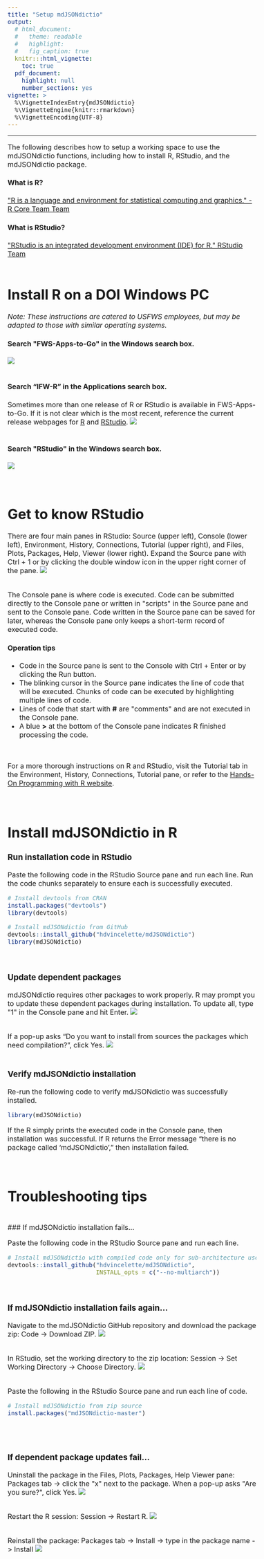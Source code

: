 ```yaml
---
title: "Setup mdJSONdictio"
output: 
  # html_document:
  #   theme: readable
  #   highlight:
  #   fig_caption: true
  knitr:::html_vignette:
    toc: true
  pdf_document:
    highlight: null
    number_sections: yes
vignette: >
  %\VignetteIndexEntry{mdJSONdictio}
  %\VignetteEngine{knitr::rmarkdown}
  %\VignetteEncoding{UTF-8}
---
```

<style type="text/css">
  body{
  font-size: 12pt;
}
</style>
---





The following describes how to setup a working space to use the mdJSONdictio functions, including how to install R, RStudio, and the mdJSONdictio package.
<br />

#### What is R?

["R is a language and environment for statistical computing and graphics." - R Core Team Team](https://www.r-project.org/about.html)
<br />

#### What is RStudio? 

["RStudio is an integrated development environment (IDE) for R." RStudio Team](https://www.rstudio.com/products/rstudio/)
<br />
<br />

# Install R on a DOI Windows PC

*Note: These instructions are catered to USFWS employees, but may be adapted to those with similar operating systems.*

#### Search "FWS-Apps-to-Go" in the Windows search box.
![](https://github.com/hdvincelette/mdJSONdictio/raw/master/man/figures/FWS_Apps_Search.png)
<br />
<br />

#### Search “IFW-R” in the Applications search box. 
Sometimes more than one release of R or RStudio is available in FWS-Apps-to-Go. If it is not clear which is the most recent, reference the current release webpages for [R](https://cran.r-project.org/bin/windows/base/) and [RStudio](https://www.rstudio.com/products/rstudio/download/).
![](https://github.com/hdvincelette/mdJSONdictio/raw/master/man/figures/Install_R.png)
<br />
<br />

#### Search "RStudio" in the Windows search box.
![](https://github.com/hdvincelette/mdJSONdictio/raw/master/man/figures/RStudio_Search.png)
<br />
<br />
<br />

# Get to know RStudio

There are four main panes in RStudio: Source (upper left), Console (lower left), Environment, History, Connections, Tutorial (upper right), and Files, Plots, Packages, Help, Viewer (lower right). Expand the Source pane with Ctrl + 1 or by clicking the double window icon in the upper right corner of the pane.
![](https://github.com/hdvincelette/mdJSONdictio/raw/master/man/figures/RStudio_Open.png)
<br />
<br />

The Console pane is where code is executed. Code can be submitted directly to the Console pane or written in "scripts" in the Source pane and sent to the Console pane. Code written in the Source pane can be saved for later, whereas the Console pane only keeps a short-term record of executed code. 
<br />

#### Operation tips

* Code in the Source pane is sent to the Console with Ctrl + Enter or by clicking the Run button.
* The blinking cursor in the Source pane indicates the line of code that will be executed. Chunks of code can be executed by highlighting multiple lines of code.
* Lines of code that start with **#** are "comments" and are not executed in the Console pane.
* A blue **>** at the bottom of the Console pane indicates R finished processing the code.
<br />

For a more thorough instructions on R and RStudio, visit the Tutorial tab in the Environment, History, Connections, Tutorial pane, or refer to the [Hands-On Programming with R website](https://rstudio-education.github.io/hopr/).
<br />
<br />
<br />

# Install mdJSONdictio in R

### Run installation code in RStudio

Paste the following code in the RStudio Source pane and run each line. Run the code chunks separately to ensure each is successfully executed.


```r
# Install devtools from CRAN
install.packages("devtools")
library(devtools)

# Install mdJSONdictio from GitHub
devtools::install_github("hdvincelette/mdJSONdictio")
library(mdJSONdictio)
```
<br />

### Update dependent packages

mdJSONdictio requires other packages to work properly. R may prompt you to update these dependent packages during installation. To update all, type "1" in the Console pane and hit Enter.
![](https://github.com/hdvincelette/mdJSONdictio/raw/master/man/figures/RStudio_Package_Update.png)
<br />
<br />

If a pop-up asks “Do you want to install from sources the packages which need compilation?”, click Yes.
![](https://github.com/hdvincelette/mdJSONdictio/raw/master/man/figures/RStudio_Package_Update_2.png)
<br />
<br />

### Verify mdJSONdictio installation

Re-run the following code to verify mdJSONdictio was successfully installed.


```r
library(mdJSONdictio)
```

If the R simply prints the executed code in the Console pane, then installation was successful. If R returns the Error message “there is no package called ‘mdJSONdictio’,” then installation failed. 
<br />
<br />
<br />

# Troubleshooting tips

<br />
### If mdJSONdictio installation fails...

Paste the following code in the RStudio Source pane and run each line.


```r
# Install mdJSONdictio with compiled code only for sub-architecture used by R CMD INSTALL
devtools::install_github("hdvincelette/mdJSONdictio",
                         INSTALL_opts = c("--no-multiarch"))
```
<br />                         
                         
### If mdJSONdictio installation fails again...

Navigate to the mdJSONdictio GitHub repository and download the package zip: Code -> Download ZIP.
![](https://github.com/hdvincelette/mdJSONdictio/raw/master/man/figures/GitHub_Repo.png)
<br />
<br />

In RStudio, set the working directory to the zip location: Session -> Set Working Directory -> Choose Directory.
![](https://github.com/hdvincelette/mdJSONdictio/raw/master/man/figures/RStudio_setwd.png)
<br />
<br />

Paste the following in the RStudio Source pane and run each line of code.


```r
# Install mdJSONdictio from zip source
install.packages("mdJSONdictio-master")
```
<br />
<br />

### If dependent package updates fail…

Uninstall the package in the Files, Plots, Packages, Help Viewer pane: Packages tab -> click the "x" next to the package. When a pop-up asks "Are you sure?", click Yes.
![](https://github.com/hdvincelette/mdJSONdictio/raw/master/man/figures/RStudio_Unattach_Package.png)
<br />
<br />

Restart the R session: Session -> Restart R.
![](https://github.com/hdvincelette/mdJSONdictio/raw/master/man/figures/RStudio_Restart.png)
<br />
<br />

Reinstall the package: Packages tab -> Install -> type in the package name -> Install
![](https://github.com/hdvincelette/mdJSONdictio/raw/master/man/figures/RStudio_Package_Install.png)
